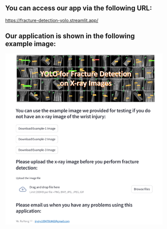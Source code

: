 ## You can access our app via the following URL:

https://fracture-detection-yolo.streamlit.app/

## Our application is shown in the following example image:

<p align="center">
<img src="webapp.jpg" width="640" title="example">
</p>

